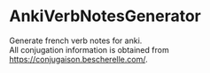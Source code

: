 # AnkiVerbNotesGenerator
Generate french verb notes for anki.<br>
All conjugation information is obtained from https://conjugaison.bescherelle.com/.
